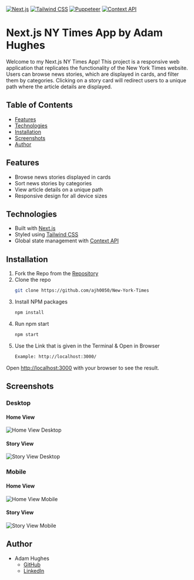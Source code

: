 [![Next.js](https://img.shields.io/badge/Next.js-000000?style=for-the-badge&logo=next.js&logoColor=white)](https://nextjs.org/)
[![Tailwind CSS](https://img.shields.io/badge/Tailwind_CSS-38B2AC?style=for-the-badge&logo=tailwind-css&logoColor=white)](https://tailwindcss.com/)
[![Puppeteer](https://img.shields.io/badge/Puppeteer-40B5A4?style=for-the-badge&logo=puppeteer&logoColor=white)](https://pptr.dev/)
[![Context API](https://img.shields.io/badge/Context_API-61DAFB?style=for-the-badge&logo=react&logoColor=white)](https://reactjs.org/docs/context.html)


# Next.js NY Times App by Adam Hughes

Welcome to my Next.js NY Times App! This project is a responsive web application that replicates the functionality of the New York Times website. Users can browse news stories, which are displayed in cards, and filter them by categories. Clicking on a story card will redirect users to a unique path where the article details are displayed.

## Table of Contents

- [Features](#features)
- [Technologies](#technologies)
- [Installation](#installation)
- [Screenshots](#screenshots)
- [Author](#author)

## Features

- Browse news stories displayed in cards
- Sort news stories by categories
- View article details on a unique path
- Responsive design for all device sizes

## Technologies

- Built with [Next.js](https://nextjs.org/)
- Styled using [Tailwind CSS](https://tailwindcss.com/)
- Global state management with [Context API](https://reactjs.org/docs/context.html)


## Installation

1. Fork the Repo from the [Repository](https://github.com/ajh0050/New-York-Times)
2. Clone the repo
   ```sh
   git clone https://github.com/ajh0050/New-York-Times
   ```
3. Install NPM packages
   ```sh
   npm install
   ```
4. Run npm start
   ```sh
   npm start
   ```
5. Use the Link that is given in the Terminal & Open in Browser
   ```sh
   Example: http://localhost:3000/
   ```

Open [http://localhost:3000](http://localhost:3000) with your browser to see the result.

## Screenshots

### Desktop

#### Home View
![Home View Desktop](https://user-images.githubusercontent.com/36003417/233466978-c8d572fa-f087-4233-8c4a-d1c2d5ac53be.png)

#### Story View
![Story View Desktop](https://user-images.githubusercontent.com/36003417/233467081-85dd1832-a66c-4997-ad77-e352d389f411.png)

### Mobile

#### Home View
![Home View Mobile](https://user-images.githubusercontent.com/36003417/233467131-8568c4e2-0444-4aaa-9923-af5d94260e89.png)

#### Story View
![Story View Mobile](https://user-images.githubusercontent.com/36003417/233467208-0818162a-3c4f-474f-949f-2fe9a9da5ce9.png)

## Author

- Adam Hughes
  - [GitHub](https://github.com/)
  - [LinkedIn](https://www.linkedin.com/in/front-end-adam/)


